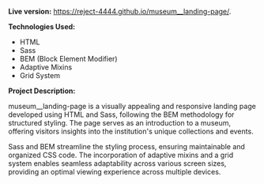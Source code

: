 **Live version:** https://reject-4444.github.io/museum__landing-page/.

**Technologies Used:**
- HTML
- Sass
- BEM (Block Element Modifier)
- Adaptive Mixins
- Grid System

**Project Description:**

museum__landing-page is a visually appealing and responsive landing page developed using HTML and Sass, following the BEM methodology for structured styling. The page serves as an introduction to a museum, offering visitors insights into the institution's unique collections and events.

Sass and BEM streamline the styling process, ensuring maintainable and organized CSS code. The incorporation of adaptive mixins and a grid system enables seamless adaptability across various screen sizes, providing an optimal viewing experience across multiple devices.
